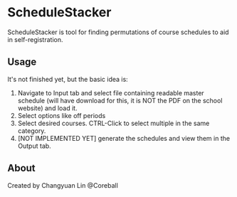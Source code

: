 # ScheduleStacker

ScheduleStacker is tool for finding permutations of course schedules to aid in self-registration.

## Usage

It's not finished yet, but the basic idea is:

1. Navigate to Input tab and select file containing readable master schedule (will have download for this, it is NOT the PDF on the school website) and load it.
2. Select options like off periods
3. Select desired courses. CTRL-Click to select multiple in the same category.
4. [NOT IMPLEMENTED YET] generate the schedules and view them in the Output tab.

## About

Created by Changyuan Lin @Coreball
